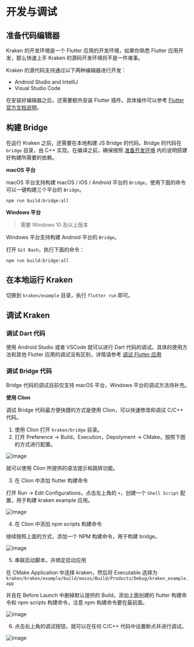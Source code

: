 # 开发与调试

## 准备代码编辑器

Kraken 的开发环境是一个 Flutter 应用的开发环境，如果你熟悉 Flutter 应用开发，那么快速上手 Kraken 的源码开发环境将不是一件难事。

Kraken 的源代码支持通过以下两种编辑器进行开发：

- Android Studio and IntelliJ
- Visual Studio Code

在安装好编辑器之后，还需要额外安装 Flutter 插件。具体操作可以参考 [Flutter 官方文档说明](https://flutter.dev/docs/get-started/editor?tab=androidstudio)。

## 构建 Bridge

在运行 Kraken 之前，还需要在本地构建 JS Bridge 的代码。Bridge 的代码在 `bridge` 目录，由 C++ 实现。在编译之前，确保按照 [准备开发环境](/guide/contribute/environment) 内的说明搭建好构建所需要的依赖。

**macOS 平台**

macOS 平台支持构建 macOS / iOS / Android 平台的 `Bridge`，使用下面的命令可以一键构建三个平台的 `Bridge`。

```shell script
npm run build:bridge:all
```

**Windows 平台**

> 需要 Windows 10 及以上版本

Windows 平台支持构建 Android 平台的 `Bridge`。

打开 `Git Bash`，执行下面的命令：

```shell script
npm run build:bridge:all
```

## 在本地运行 Kraken

切换到 `kraken/example` 目录，执行 `flutter run` 即可。

## 调试 Kraken

### 调试 Dart 代码

使用 Android Studio 或者 VSCode 就可以进行 Dart 代码的调试。具体的使用方法和其他 Flutter 应用的调试没有区别，详情请参考 [调试 Flutter 应用](https://flutter.dev/docs/testing/debugging)

### 调试 Bridge 代码

Bridge 代码的调试目前仅支持 macOS 平台，Windows 平台的调试方法待补充。

**使用 Clion**

调试 Bridge 代码最方便快捷的方式是使用 Clion，可以快速修改和调试 C/C++ 代码。

1. 使用 Clion 打开 `kraken/bridge` 目录。
2. 打开 Preference -> Build，Execution，Depolyment -> CMake，按照下图的方式进行配置。

![image](https://andycall.oss-cn-beijing.aliyuncs.com/images/20211026200425.jpg)

就可以使用 Clion 所提供的语法提示和跳转功能。

3. 在 Clion 中添加 flutter 构建命令

打开 Run -> Edit Configurations，点击左上角的 `+`，创建一个 `Shell Script` 配置，用于构建 kraken example 应用。

![image](https://andycall.oss-cn-beijing.aliyuncs.com/images/20210722151305.jpg)

4. 在 Clion 中添加 npm scripts 构建命令

继续按照上面的方式，添加一个 NPM 构建命令，用于构建 bridge。

![image](https://andycall.oss-cn-beijing.aliyuncs.com/images/20210722151516.jpg)

5. 串联启动脚本，并绑定启动应用

在 CMake Application 中选择 kraken，然后将 Executable 选择为 `kraken/kraken/example/build/macos/Build/Products/Debug/kraken_example.app`

并且在 Before Launch 中删掉默认提供的 Build，添加上面创建的 flutter 构建命令和 npm scripts 构建命令，注意 npm 构建命令要在最前面。

![image](https://andycall.oss-cn-beijing.aliyuncs.com/images/20210722151903.jpg)

6. 点击右上角的调试按钮，就可以在任何 C/C++ 代码中设置断点并进行调试。

![image](https://andycall.oss-cn-beijing.aliyuncs.com/videos/117529034-d9301a00-b007-11eb-9300-d46d1c25005f.png)
